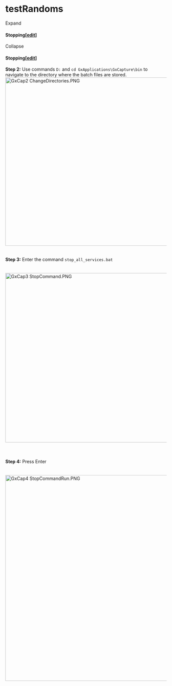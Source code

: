 # testRandoms

<div class="toccolours mw-collapsible mw-collapsed"><span class="mw-collapsible-toggle mw-collapsible-toggle-default mw-collapsible-toggle-collapsed" role="button" tabindex="0"><a class="mw-collapsible-text">Expand</a></span>
<h4><span class="mw-headline" id="Stopping">Stopping</span><span class="mw-editsection"><span class="mw-editsection-bracket">[</span><a href="/isWiki/index.php?title=CSNH_GxCapture&amp;action=edit&amp;section=16" title="Edit section: Stopping">edit</a><span class="mw-editsection-bracket">]</span></span></h4>
<div class="mw-collapsible-content" style="display: none;">
<p><b>Step 2:</b> Use commands <code>D:</code> and <code>cd GxApplications\GxCapture\bin</code> to navigate to the directory where the batch files are stored.
<a href="/isWiki/index.php?title=File:GxCap2_ChangeDirectories.PNG" class="image fancybox"><img alt="GxCap2 ChangeDirectories.PNG" src="/isWiki/images/7/71/GxCap2_ChangeDirectories.PNG" width="992" height="526"></a>
<br><br><br><b>Step 3:</b> Enter the command <code>stop_all_services.bat</code>
<br><br><br><a href="/isWiki/index.php?title=File:GxCap3_StopCommand.PNG" class="image fancybox"><img alt="GxCap3 StopCommand.PNG" src="/isWiki/images/6/60/GxCap3_StopCommand.PNG" width="998" height="529"></a>
<br><br><br><br><b>Step 4:</b> Press Enter 
<br><br><br><a href="/isWiki/index.php?title=File:GxCap4_StopCommandRun.PNG" class="image fancybox"><img alt="GxCap4 StopCommandRun.PNG" src="/isWiki/images/b/bd/GxCap4_StopCommandRun.PNG" width="992" height="643"></a>
</p>
</div>
</div>

<div class="toccolours mw-collapsible"><span class="mw-collapsible-toggle mw-collapsible-toggle-default mw-collapsible-toggle-expanded" role="button" tabindex="0"><a class="mw-collapsible-text">Collapse</a></span>
<h4><span class="mw-headline" id="Stopping">Stopping</span><span class="mw-editsection"><span class="mw-editsection-bracket">[</span><a href="/isWiki/index.php?title=CSNH_GxCapture&amp;action=edit&amp;section=16" title="Edit section: Stopping">edit</a><span class="mw-editsection-bracket">]</span></span></h4>
<div class="mw-collapsible-content" style="">
<p><b>Step 2:</b> Use commands <code>D:</code> and <code>cd GxApplications\GxCapture\bin</code> to navigate to the directory where the batch files are stored.
<a href="/isWiki/index.php?title=File:GxCap2_ChangeDirectories.PNG" class="image fancybox"><img alt="GxCap2 ChangeDirectories.PNG" src="/isWiki/images/7/71/GxCap2_ChangeDirectories.PNG" width="992" height="526"></a>
<br><br><br><b>Step 3:</b> Enter the command <code>stop_all_services.bat</code>
<br><br><br><a href="/isWiki/index.php?title=File:GxCap3_StopCommand.PNG" class="image fancybox"><img alt="GxCap3 StopCommand.PNG" src="/isWiki/images/6/60/GxCap3_StopCommand.PNG" width="998" height="529"></a>
<br><br><br><br><b>Step 4:</b> Press Enter 
<br><br><br><a href="/isWiki/index.php?title=File:GxCap4_StopCommandRun.PNG" class="image fancybox"><img alt="GxCap4 StopCommandRun.PNG" src="/isWiki/images/b/bd/GxCap4_StopCommandRun.PNG" width="992" height="643"></a>
</p>
</div>
</div>
